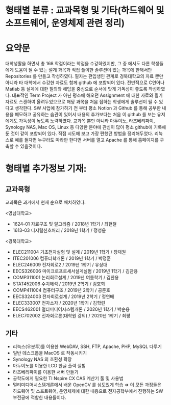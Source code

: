 # **형태별 분류 : 교과목형 및 기타(하드웨어 및 소프트웨어, 운영체제 관련 정리)**
# **요약문**

대학생활을 하면서 총 168 학점이라는 학점을 수강하였지만, 그 중 에서도 다른 학생들에게 도움이 될 수 있는 설계 과목과 직접 풀이한 솔루션이 있는 과목에 한해서만 Repositories 를 만들고 작성하였다. 필자는 편입생인 관계로 경북대학교의 자료 뿐만 아니라 타 대학에서 수강한 자료도 함께 github 에 포함되어 있다. 전반적으로 C언어나 Matlab 등 설계에 대한 질의와 해답을 중심으로 순서에 맞게 가독성이 좋도록 작성하였다. 대표적인 Term Project 가 아닌 평소에 해오던 Assignment 에 대한 자료와 필기자료도 스캔하여 올려두었으므로 해당 과목을 처음 접하는 학생에게 솔루션이 될 수 있다고 생각한다. SW 사업에 참가하기 전 부터 평소 Notion 과 Github 를 통해 공부한 내용을 메모하고 공유하는 습관이 있어서 내용의 추가보다는 처음 이 github 를 보는 유저에게도 가독성이 높도록 노력하였다. 교과목 뿐만 아니라 아두이노, 라즈베리파이, Synology NAS, Mac OS, Linux 등 다양한 분야에 관심이 많아 평소 github에 기록해둔 것이 같이 포함되어 있다. 직접 시도해 보고 가장 편했던 방법을 정리해두었다. 리눅스로 예를 들자면 누구라도 따라만 한다면 서버를 열고 Apache 를 통해 홈페이지를 구축할 수 있을것이다.

# **형태별 추가정보 기재:**

## **교과목형**

교과목은 과거에서 현재 순으로 배치하였다.

<영남대학교>

- 1624-01 자료구조 및 알고리즘 / 2018년 1학기 / 최현철
- 1613-03 디지털신호처리 / 2018년 1학기 / 정성윤

<경북대학교>

- ELEC211004 기초전자실험 및 설계 / 2019년 1학기 / 장재원
- ITEC201006 컴퓨터학개론 / 2019년 1학기 / 박정훈
- ELEC246009 전자회로2 / 2019년 1학기 / 유상대
- EECS326006 마이크로프로세서설계실험 / 2019년 1학기 / 김찬용
- COMP311001 논리회로설계 / 2019년 여름학기 / 김찬용
- STAT452006 수치해석 / 2019년 2학기 / 김호희
- COMP411004 컴퓨터구조 / 2019년 2학기 / 공준호
- EECS324003 전자회로설계 / 2019년 2학기 / 정연배
- ELEC333007 전자소자 / 2020년 1학기 / 김학린
- EECS462001 멀티미디어시스템개론 / 2020년 1학기 / 박순용
- ELEC702002 전자회로론(대학원 강의) / 2020년 1학기 / 최평

## **기타**

- 리눅스(우분투)를 이용한 WebDAV, SSH, FTP, Apache, PHP, MySQL 다루기
- 일반 데스크톱을 MacOS 로 작동시키기
- Synology NAS 의 호환성 확장
- 아두이노를 이용한 LCD 한글 출력 실험
- 라즈베리파이를 이용한 서버 만들기
- 공학도에게 필요한 TI Nspire CX CAS 계산기 툴 및 사용법
- 멀티미디어시스템개론에서 배운 OpenCV 를 심도있게 학습
⇒ 이 모든 과정들은 하드웨어 및 소프트웨어, 운영체제에 대한 내용으로 전자공학부에서 진행하는 SW부전공에 적합한 내용들이다.
